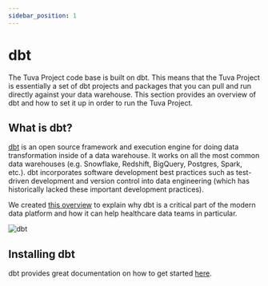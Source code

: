 ```yaml
---
sidebar_position: 1
---
```


# dbt

The Tuva Project code base is built on dbt.  This means that the Tuva Project is essentially a set of dbt projects and packages that you can pull and run directly against your data warehouse.  This section provides an overview of dbt and how to set it up in order to run the Tuva Project.

## What is dbt?

[dbt](https://www.getdbt.com/) is an open source framework and execution engine for doing data transformation inside of a data warehouse.  It works on all the most common data warehouses (e.g. Snowflake, Redshift, BigQuery, Postgres, Spark, etc.).  dbt incorporates software development best practices such as test-driven development and version control into data engineering (which has historically lacked these important development practices).

We created [this overview](https://docs.google.com/presentation/d/17gXDpjIFFNArqvTZl4vSp_KMlDcpFVHkRJC7edEUZXc/edit?usp=sharing) to explain why dbt is a critical part of the modern data platform and how it can help healthcare data teams in particular.

![dbt](/img/dbt.png)

## Installing dbt

dbt provides great documentation on how to get started [here](https://docs.getdbt.com/tutorial/getting-started).
